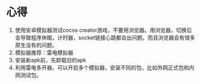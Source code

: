 # 心得

1. 使用安卓模拟器测试cocos creator游戏，不要用浏览器。用浏览器，切换后会导致程序休眠，计时器，socket链接心跳都会出问题。而且浏览器会有很多原生没有的问题。
2. 模拟器推荐：雷电模拟器
3. 安装新apk前，先卸载旧的apk
4. 利用雷电多开器，可以开启多个模拟器，安装不同的包，比如外网正式包和内网测试包。